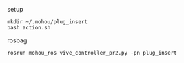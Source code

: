setup
```
mkdir ~/.mohou/plug_insert
bash action.sh
```

rosbag
```
rosrun mohou_ros vive_controller_pr2.py -pn plug_insert
```
